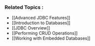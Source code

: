 ### Related Topics :
- [[Advanced JDBC Features]]
- [[Introduction to Databases]]
- [[JDBC Overview]]
- [[Performing CRUD Operations]]
- [[Working with Embedded Databases]]